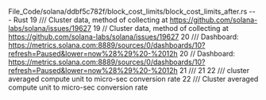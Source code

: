 File_Code/solana/ddbf5c782f/block_cost_limits/block_cost_limits_after.rs --- Rust
19 /// Cluster data, method of collecting at https://github.com/solana-labs/solana/issues/19627                                                              19 // Cluster data, method of collecting at https://github.com/solana-labs/solana/issues/19627
20 /// Dashboard: https://metrics.solana.com:8889/sources/0/dashboards/10?refresh=Paused&lower=now%28%29%20-%2012h                                           20 // Dashboard: https://metrics.solana.com:8889/sources/0/dashboards/10?refresh=Paused&lower=now%28%29%20-%2012h
21 ///                                                                                                                                                       21 
22 /// cluster averaged compute unit to micro-sec conversion rate                                                                                            22 /// Cluster averaged compute unit to micro-sec conversion rate

